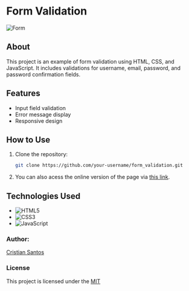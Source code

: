 # Form Validation

![Form](https://i.imgur.com/8pJa1Uu.png)

## About

This project is an example of form validation using HTML, CSS, and JavaScript. It includes validations for username, email, password, and password confirmation fields.

## Features

- Input field validation
- Error message display
- Responsive design

## How to Use

1. Clone the repository:
   ```sh
   git clone https://github.com/your-username/form_validation.git
   ```
2. You can also acess the online version of the page via [this link](https://frmvalidation.vercel.app).

## Technologies Used

- ![HTML5](https://img.shields.io/badge/HTML5-E34F26?style=for-the-badge&logo=html5&logoColor=white)
- ![CSS3](https://img.shields.io/badge/CSS3-1572B6?style=for-the-badge&logo=css3&logoColor=white)
- ![JavaScript](https://img.shields.io/badge/JavaScript-F7DF1E?style=for-the-badge&logo=javascript&logoColor=black)

### Author:

[Cristian Santos](https://github.com/zcriticz)

### License

This project is licensed under the [MIT](https://opensource.org/license/mit)
